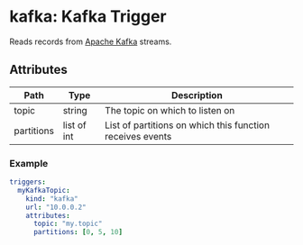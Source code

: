 # kafka: Kafka Trigger

Reads records from [Apache Kafka](https://kafka.apache.org/) streams.

## Attributes

| Path | Type | Description | 
| --- | --- | --- |  
| topic | string | The topic on which to listen on |
| partitions | list of int | List of partitions on which this function receives events |

### Example

```yaml
triggers:
  myKafkaTopic:
    kind: "kafka"
    url: "10.0.0.2"
    attributes:
      topic: "my.topic"
      partitions: [0, 5, 10]
```
